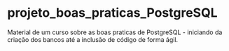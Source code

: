 # projeto_boas_praticas_PostgreSQL
Material de um curso sobre as boas praticas de PostgreSQL - iniciando da criação dos bancos até a inclusão de código de forma ágil.
